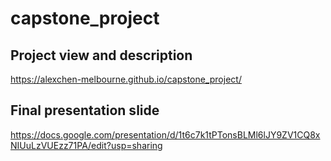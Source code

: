 # capstone_project

## Project view and description
https://alexchen-melbourne.github.io/capstone_project/

## Final presentation slide
https://docs.google.com/presentation/d/1t6c7k1tPTonsBLMl6lJY9ZV1CQ8xNIUuLzVUEzz71PA/edit?usp=sharing
